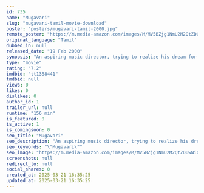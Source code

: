 ```yaml
---
id: 735
name: "Mugavari"
slug: "mugavari-tamil-movie-download"
poster: "posters/mugavari-tamil-2000.jpg"
remote_poster: "https://m.media-amazon.com/images/M/MV5BZjg1NmU2M2QtZDUwNi00ZjYzLTk0NGMtMjBiNzg5ZGRhODJiXkEyXkFqcGc@._V1_SX300.jpg"
original_language: "Tamil"
dubbed_in: null
released_date: "19 Feb 2000"
synopsis: "An aspiring music director, trying to realize his dream for over eight years, sacrifices his love for his ambition, but faces a tricky situation when his brother's health deteriorates and his family is at risk financially."
type: "movie"
rating: "7.2"
imdbid: "tt1388441"
tmdbid: null
views: 0
likes: 0
dislikes: 0
author_id: 1
trailer_url: null
runtime: "156 min"
is_featured: 0
is_active: 1
is_comingsoon: 0
seo_title: "Mugavari"
seo_description: "An aspiring music director, trying to realize his dream for over eight years, sacrifices his love for his ambition, but faces a tricky situation when his brother's health deteriorates and his family is at risk financially."
seo_keywords: "\"Mugavari\""
seo_image: "https://m.media-amazon.com/images/M/MV5BZjg1NmU2M2QtZDUwNi00ZjYzLTk0NGMtMjBiNzg5ZGRhODJiXkEyXkFqcGc@._V1_SX300.jpg"
screenshots: null
redirect_to: null
social_shares: 0
created_at: 2025-03-21 16:35:25
updated_at: 2025-03-21 16:35:25
---
```


